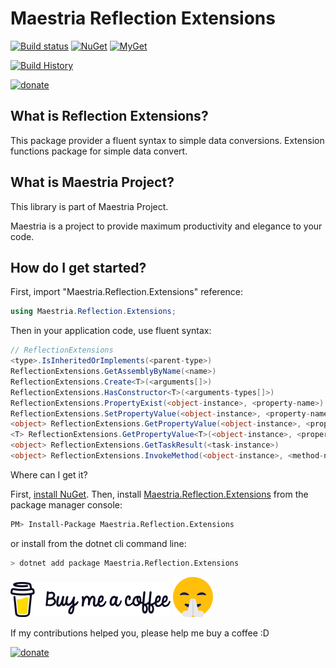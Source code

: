 # Maestria Reflection Extensions

[![Build status](https://ci.appveyor.com/api/projects/status/81ctraq8ry13ma18/branch/master?svg=true)](https://ci.appveyor.com/project/fabionaspolini/reflectionextensions/branch/master)
[![NuGet](https://buildstats.info/nuget/Maestria.Reflection.Extensions)](https://www.nuget.org/packages/Maestria.Reflection.Extensions)
[![MyGet](https://img.shields.io/myget/maestrianet/v/Maestria.Reflection.Extensions?label=MyGet)](https://www.myget.org/feed/maestrianet/package/nuget/Maestria.Reflection.Extensions)

[![Build History](https://buildstats.info/appveyor/chart/fabionaspolini/reflectionextensions?branch=master)](https://ci.appveyor.com/project/fabionaspolini/reflectionextensions/history?branch=master)

[![donate](https://www.paypalobjects.com/en_US/i/btn/btn_donate_LG.gif)](https://www.paypal.com/donate?hosted_button_id=8RSES6GAYH9BL)

## What is Reflection Extensions?

This package provider a fluent syntax to simple data conversions.
Extension functions package for simple data convert.

## What is Maestria Project?

This library is part of Maestria Project.

Maestria is a project to provide maximum productivity and elegance to your code.

## How do I get started?

First, import "Maestria.Reflection.Extensions" reference:

```csharp
using Maestria.Reflection.Extensions;
```

Then in your application code, use fluent syntax: 

```csharp
// ReflectionExtensions
<type>.IsInheritedOrImplements(<parent-type>)
ReflectionExtensions.GetAssemblyByName(<name>)
ReflectionExtensions.Create<T>(<arguments[]>)
ReflectionExtensions.HasConstructor<T>(<arguments-types[]>)
ReflectionExtensions.PropertyExist(<object-instance>, <property-name>)
ReflectionExtensions.SetPropertyValue(<object-instance>, <property-name>, <value>)
<object> ReflectionExtensions.GetPropertyValue(<object-instance>, <property-name>)
<T> ReflectionExtensions.GetPropertyValue<T>(<object-instance>, <property-name>)
<object> ReflectionExtensions.GetTaskResult(<task-instance>)
<object> ReflectionExtensions.InvokeMethod(<object-instance>, <method-name>, <parameters>)
```

Where can I get it?

First, [install NuGet](http://docs.nuget.org/docs/start-here/installing-nuget). Then, install [Maestria.Reflection.Extensions](https://www.nuget.org/packages/Maestria.Reflection.Extensions/) from the package manager console:

```bash
PM> Install-Package Maestria.Reflection.Extensions
```

or install from the dotnet cli command line:

```bash
> dotnet add package Maestria.Reflection.Extensions
```

[![buy-me-a-coffee](resources/buy-me-a-coffee.png)](https://www.paypal.com/donate?hosted_button_id=8RSES6GAYH9BL)
[![smile.png](resources/smile.png)](https://www.paypal.com/donate?hosted_button_id=8RSES6GAYH9BL)

If my contributions helped you, please help me buy a coffee :D

[![donate](https://www.paypalobjects.com/en_US/i/btn/btn_donate_LG.gif)](https://www.paypal.com/donate?hosted_button_id=8RSES6GAYH9BL)

